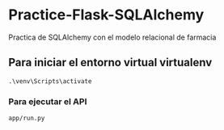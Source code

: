 # Practice-Flask-SQLAlchemy
Practica de SQLAlchemy con el modelo relacional de farmacia

## Para iniciar el entorno virtual virtualenv
```
.\venv\Scripts\activate
```
### Para ejecutar el API 
```
app/run.py
```